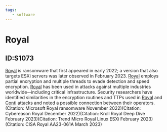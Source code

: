 ```yaml
---
tags:
   - software
---
```

# Royal
## ID:S1073
[Royal](/mitre/software/S1073) is ransomware that first appeared in early 2022;  a version that also targets ESXi servers was later observed in February 2023. [Royal](/mitre/software/S1073) employs partial encryption and multiple threads to evade detection and speed encryption. [Royal](/mitre/software/S1073) has been used in attacks against multiple industries worldwide--including critical infrastructure. Security researchers have identified similarities in the encryption routines and TTPs used in [Royal](/mitre/software/S1073) and [Conti](/mitre/software/S0575) attacks and noted a possible connection between their operators.(Citation: Microsoft Royal ransomware November 2022)(Citation: Cybereason Royal December 2022)(Citation: Kroll Royal Deep Dive February 2023)(Citation: Trend Micro Royal Linux ESXi February 2023)(Citation: CISA Royal AA23-061A March 2023)
